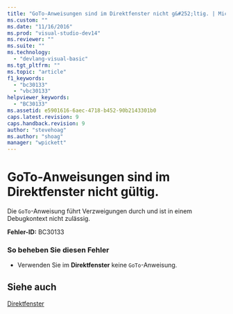 ```yaml
---
title: "GoTo-Anweisungen sind im Direktfenster nicht g&#252;ltig. | Microsoft Docs"
ms.custom: ""
ms.date: "11/16/2016"
ms.prod: "visual-studio-dev14"
ms.reviewer: ""
ms.suite: ""
ms.technology: 
  - "devlang-visual-basic"
ms.tgt_pltfrm: ""
ms.topic: "article"
f1_keywords: 
  - "bc30133"
  - "vbc30133"
helpviewer_keywords: 
  - "BC30133"
ms.assetid: e5901616-6aec-4718-b452-90b2143301b0
caps.latest.revision: 9
caps.handback.revision: 9
author: "stevehoag"
ms.author: "shoag"
manager: "wpickett"
---
```

# GoTo-Anweisungen sind im Direktfenster nicht g&#252;ltig.
Die `GoTo`\-Anweisung führt Verzweigungen durch und ist in einem Debugkontext nicht zulässig.  
  
 **Fehler\-ID:** BC30133  
  
### So beheben Sie diesen Fehler  
  
-   Verwenden Sie im **Direktfenster** keine `GoTo`\-Anweisung.  
  
## Siehe auch  
 [Direktfenster](/visual-studio/ide/reference/immediate-window)
